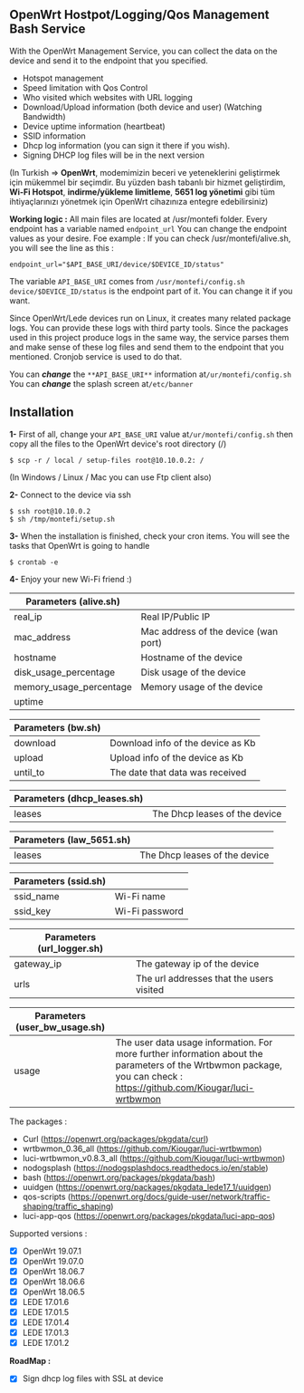 ## OpenWrt Hostpot/Logging/Qos Management Bash Service

With the OpenWrt Management Service, you can collect the data on the device and send it to the endpoint that you specified.

- Hotspot management
- Speed limitation with Qos Control
- Who visited which websites with URL logging
- Download/Upload information (both device and user) (Watching Bandwidth)
- Device uptime information (heartbeat)
- SSID information
- Dhcp log information (you can sign it there if you wish).
- Signing DHCP log files will be in the next version

(In Turkish => **OpenWrt**, modemimizin beceri ve yeteneklerini geliştirmek için mükemmel bir seçimdir. Bu yüzden bash tabanlı bir hizmet geliştirdim, **Wi-Fi Hotspot**, **indirme/yükleme limitleme**, **5651 log yönetimi** gibi tüm ihtiyaçlarınızı yönetmek için OpenWrt cihazınıza entegre edebilirsiniz)

**Working logic :**
All main files are located at /usr/montefi folder.
Every endpoint has a variable named `endpoint_url`
You can change the endpoint values as your desire. Foe example : 
If you can check /usr/montefi/alive.sh, you will see the line as this : 

    endpoint_url="$API_BASE_URI/device/$DEVICE_ID/status"
  
The variable `API_BASE_URI` comes from `/usr/montefi/config.sh`
`device/$DEVICE_ID/status` is the endpoint part of it. You can change it if you want.

Since OpenWrt/Lede devices run on Linux, it creates many related package logs. You can provide these logs with third party tools.
Since the packages used in this project produce logs in the same way, the service parses them and make sense of these log files and send them to the endpoint that you mentioned. Cronjob service is used to do that.

You can ***change*** the `**API_BASE_URI**` information at`/ur/montefi/config.sh`
You can ***change*** the splash screen at`/etc/banner`

## Installation

**1-** First of all, change your `API_BASE_URI` value at`/ur/montefi/config.sh` then copy all the files to the OpenWrt device's root directory (/)

`$ scp -r / local / setup-files root@10.10.0.2: /`

(In Windows / Linux / Mac you can use Ftp client also)

**2-** Connect to the device via ssh

    $ ssh root@10.10.0.2
    $ sh /tmp/montefi/setup.sh

**3-** When the installation is finished, check your cron items. You will see the tasks that OpenWrt is going to handle

    $ crontab -e

**4-** Enjoy your new Wi-Fi friend :)


|Parameters (alive.sh)|   |
|---|---|
| real_ip   | Real IP/Public IP   |
| mac_address  |  Mac address of the device (wan port) |
| hostname  | Hostname of the device  |
| disk_usage_percentage  | Disk usage of the device  |
| memory_usage_percentage | Memory usage of the device  |
| uptime  |   |


|Parameters (bw.sh)|   |
|---|---|
| download   | Download info of the device as Kb   |
| upload  |  Upload info of the device as Kb |
| until_to  | The date that data was received  |

|Parameters (dhcp_leases.sh)|   |
|---|---|
| leases   | The Dhcp leases of the device   |

|Parameters (law_5651.sh)|   |
|---|---|
| leases   | The Dhcp leases of the device   |

|Parameters (ssid.sh)|   |
|---|---|
| ssid_name   | Wi-Fi name   |
| ssid_key  |  Wi-Fi password |

|Parameters (url_logger.sh)|   |
|---|---|
| gateway_ip   | The gateway ip of the device   |
| urls  |  The url addresses that the users visited |

|Parameters (user_bw_usage.sh)|   |
|---|---|
| usage   | The user data usage information. For more further information about the parameters of the Wrtbwmon package, you can check : https://github.com/Kiougar/luci-wrtbwmon |


The packages : 
- Curl (https://openwrt.org/packages/pkgdata/curl)
- wrtbwmon_0.36_all (https://github.com/Kiougar/luci-wrtbwmon)
- luci-wrtbwmon_v0.8.3_all (https://github.com/Kiougar/luci-wrtbwmon)
- nodogsplash (https://nodogsplashdocs.readthedocs.io/en/stable)
- bash (https://openwrt.org/packages/pkgdata/bash)
- uuidgen (https://openwrt.org/packages/pkgdata_lede17_1/uuidgen)
- qos-scripts (https://openwrt.org/docs/guide-user/network/traffic-shaping/traffic_shaping)
- luci-app-qos (https://openwrt.org/packages/pkgdata/luci-app-qos)

Supported versions :
 - [x] OpenWrt 19.07.1
 - [x] OpenWrt 19.07.0
 - [x] OpenWrt 18.06.7
 - [x] OpenWrt 18.06.6
 - [x] OpenWrt 18.06.5
 - [x] LEDE 17.01.6
 - [x] LEDE 17.01.5
 - [x] LEDE 17.01.4
 - [x] LEDE 17.01.3
 - [x] LEDE 17.01.2

**RoadMap :** 
 - [x] Sign dhcp log files with SSL at device
